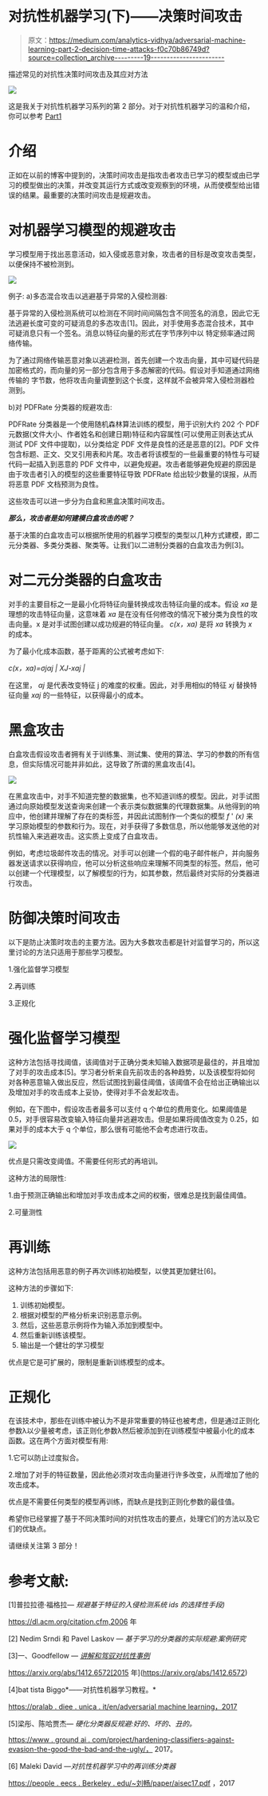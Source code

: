 # 对抗性机器学习(下)——决策时间攻击

> 原文：<https://medium.com/analytics-vidhya/adversarial-machine-learning-part-2-decision-time-attacks-f0c70b86749d?source=collection_archive---------19----------------------->

描述常见的对抗性决策时间攻击及其应对方法

![](img/653d6dd82edeb223337cbac418f3239f.png)

这是我关于对抗性机器学习系列的第 2 部分。对于对抗性机器学习的温和介绍，你可以参考 [Part1](https://dholakiariya.medium.com/adversarial-machine-learning-part-1-a-gentle-introduction-dc646972315a)

# 介绍

正如在以前的博客中提到的，决策时间攻击是指攻击者攻击已学习的模型或由已学习的模型做出的决策，并改变其运行方式或改变观察到的环境，从而使模型给出错误的结果。最重要的决策时间攻击是规避攻击。

# 对机器学习模型的规避攻击

学习模型用于找出恶意活动，如入侵或恶意对象，攻击者的目标是改变攻击类型，以便保持不被检测到。

![](img/7e52cbe84132fda5b9490dbf8868770c.png)

例子:
a)多态混合攻击以逃避基于异常的入侵检测器:

基于异常的入侵检测系统可以检测在不同时间间隔包含不同签名的消息，因此它无法逃避长度可变的可疑消息的多态攻击[1]。因此，对手使用多态混合技术，其中可疑消息只有一个签名。消息以特征向量的形式在字节序列中以
特定频率通过网络传输。

为了通过网络传输恶意对象以逃避检测，首先创建一个攻击向量，其中可疑代码是加密格式的，而向量的另一部分包含用于多态解密的代码。假设对手知道通过网络传输的
字节数，他将攻击向量调整到这个长度，这样就不会被异常入侵检测器检测到。

b)对 PDFRate 分类器的规避攻击:

PDFRate 分类器是一个使用随机森林算法训练的模型，用于识别大约 202 个 PDF 元数据(文件大小、作者姓名和创建日期)特征和内容属性(可以使用正则表达式从测试 PDF 文件中提取)，以分类给定 PDF 文件是良性的还是恶意的[2]。PDF 文件包含标题、正文、交叉引用表和片尾。攻击者将该模型的一些最重要的特性与可疑代码一起插入到恶意的 PDF 文件中，以避免规避。攻击者能够避免规避的原因是由于攻击者引入的模型的这些重要特征导致 PDFRate 给出较少数量的误报，从而将恶意 PDF 文档预测为良性。

这些攻击可以进一步分为白盒和黑盒决策时间攻击。

***那么，攻击者是如何建模白盒攻击的呢？***

基于决策的白盒攻击可以根据所使用的机器学习模型的类型以几种方式建模，即二元分类器、多类分类器、聚类等。让我们以二进制分类器的白盒攻击为例[3]。

# **对二元分类器的白盒攻击**

对手的主要目标之一是最小化将特征向量转换成攻击特征向量的成本。假设 *xa* 是理想的攻击特征向量，这意味着 *xa* 是在没有任何修改的情况下被分类为良性的攻击向量。x 是对手试图创建以成功规避的特征向量。 *c(x，xa)* 是将 *xa* 转换为 *x* 的成本。

为了最小化成本函数，基于距离的公式被考虑如下:

*c(x，xa)=σjαj | XJ-xaj |*

在这里， *αj* 是代表改变特征 j 的难度的权重。因此，对手用相似的特征 *xj* 替换特征向量 *xaj* 的一些特征，以获得最小的成本。

# 黑盒攻击

白盒攻击假设攻击者拥有关于训练集、测试集、使用的算法、学习的参数的所有信息，但实际情况可能并非如此，这导致了所谓的黑盒攻击[4]。

![](img/cdfe4fb13accd2d3fdc07fb300c26ce7.png)

在黑盒攻击中，对手不知道完整的数据集，也不知道训练的模型。因此，对手试图通过向原始模型发送查询来创建一个表示类似数据集的代理数据集。从他得到的响应中，他创建并理解了存在的类标签，并因此试图制作一个类似的模型 *f* ' *(x)* 来学习原始模型的参数和行为。现在，对手获得了多数信息，所以他能够发送他的对抗性输入来逃避攻击。这实质上变成了白盒攻击。

例如，考虑垃圾邮件攻击的情况。对手可以创建一个假的电子邮件帐户，并向服务器发送请求以获得响应，他可以分析这些响应来理解不同类型的标签。然后，他可以创建一个代理模型，以了解模型的行为，如其参数，然后最终对实际的分类器进行攻击。

# 防御决策时间攻击

以下是防止决策时攻击的主要方法。因为大多数攻击都是针对监督学习的，所以这里讨论的方法只适用于那些学习模型。

1.强化监督学习模型

2.再训练

3.正规化

# 强化监督学习模型

这种方法包括寻找阈值，该阈值对于正确分类未知输入数据项是最佳的，并且增加了对手的攻击成本[5]。学习者分析来自先前攻击的各种趋势，以及该模型将如何对各种恶意输入做出反应，然后试图找到最佳阈值，该阈值不会在给出正确输出以及增加对手的攻击成本上妥协，使得对手不会发起攻击。

例如，在下图中，假设攻击者最多可以支付 q 个单位的费用变化。如果阈值是 0.5，对手很容易改变输入特征向量并逃避攻击。但是如果将阈值改变为 0.25，如果对手的成本大于 q 个单位，那么很有可能他不会考虑进行攻击。

![](img/128a101e93d63a2ce409914a8b851a4d.png)

优点是只需改变阈值。不需要任何形式的再培训。

这种方法的局限性:

1.由于预测正确输出和增加对手攻击成本之间的权衡，很难总是找到最佳阈值。

2.可量测性

# 再训练

这种方法包括用恶意的例子再次训练初始模型，以使其更加健壮[6]。

这种方法的步骤如下:

1.  训练初始模型。
2.  根据对模型的严格分析来识别恶意示例。
3.  然后，这些恶意示例将作为输入添加到模型中。
4.  然后重新训练该模型。
5.  输出是一个健壮的学习模型

优点是它是可扩展的，限制是重新训练模型的成本。

# 正规化

在该技术中，那些在训练中被认为不是非常重要的特征也被考虑，但是通过正则化参数λ以少量被考虑，该正则化参数λ然后被添加到在训练模型中被最小化的成本函数。这在两个方面对模型有用:

1.它可以防止过度拟合。

2.增加了对手的特征数量，因此他必须对攻击向量进行许多改变，从而增加了他的攻击成本。

优点是不需要任何类型的模型再训练，而缺点是找到正则化参数的最佳值。

希望你已经掌握了基于不同决策时间的对抗性攻击的要点，处理它们的方法以及它们的优缺点。

请继续关注第 3 部分！

# **参考文献:**

[1]普拉拉德·福格拉— *规避基于特征的入侵检测系统 ids 的选择性手段)*

https://dl.acm.org/citation.cfm,2006 年

[2] Nedim Srndi 和 Pavel Laskov — *基于学习的分类器的实际规避:案例研究*

[3]一、Goodfellow — [*讲解和驾驭对抗性事例*](https://arxiv.org/abs/1412.6572)

https://arxiv.org/abs/1412.6572[2015 年](https://arxiv.org/abs/1412.6572)

[4]bat tista Biggo*——对抗性机器学习教程。*

[https://pralab . diee . unica . it/en/adversarial machine learning，2017](https://pralab.diee.unica.it/en/AdversarialMachineLearning,2017)

[5]梁彤、陈哈贾杰— *硬化分类器反规避:好的、坏的、丑的。*

[https://www . ground ai . com/project/hardening-classifiers-against-evasion-the-good-the-bad-and-the-ugly/，](https://www.groundai.com/project/hardening-classifiers-against-evasion-the-good-the-bad-and-the-ugly/,) 2017。

[6] Maleki David *—对抗性机器学习中的再训练分类器*

[https://people . eecs . Berkeley . edu/~刘畅/paper/aisec17.pdf](https://people.eecs.berkeley.edu/~liuchang/paper/aisec17.pdf) ，2017